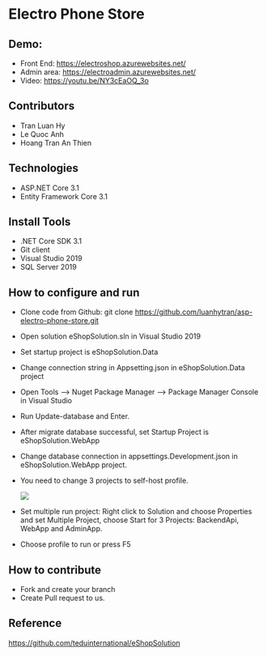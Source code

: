 # Electro Phone Store 
## Demo: 
- Front End: https://electroshop.azurewebsites.net/
- Admin area: https://electroadmin.azurewebsites.net/
- Video: https://youtu.be/NY3cEaOQ_3o

## Contributors
- Tran Luan Hy
- Le Quoc Anh
- Hoang Tran An Thien

## Technologies
- ASP.NET Core 3.1
- Entity Framework Core 3.1

## Install Tools
- .NET Core SDK 3.1
- Git client
- Visual Studio 2019
- SQL Server 2019

## How to configure and run
- Clone code from Github: git clone https://github.com/luanhytran/asp-electro-phone-store.git
- Open solution eShopSolution.sln in Visual Studio 2019
- Set startup project is eShopSolution.Data
- Change connection string in Appsetting.json in eShopSolution.Data project
- Open Tools --> Nuget Package Manager -->  Package Manager Console in Visual Studio
- Run Update-database and Enter.
- After migrate database successful, set Startup Project is eShopSolution.WebApp
- Change database connection in appsettings.Development.json in eShopSolution.WebApp project.
- You need to change 3 projects to self-host profile.

  <img src="https://github.com/luanhytran/web-ban-dien-thoai-cnpmnc/blob/master/image/1.set%20launch%20setting%20for%20each%20project.gif">
  
- Set multiple run project: Right click to Solution and choose Properties and set Multiple Project, choose Start for 3 Projects: BackendApi, WebApp and AdminApp.
- Choose profile to run or press F5

## How to contribute
- Fork and create your branch
- Create Pull request to us.

## Reference
https://github.com/teduinternational/eShopSolution




